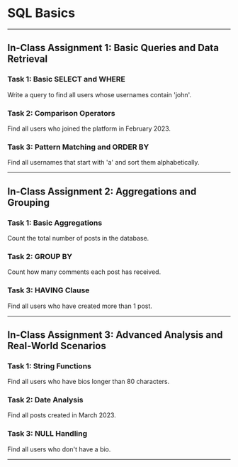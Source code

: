 # SQL Basics 

---

## In-Class Assignment 1: Basic Queries and Data Retrieval

### Task 1: Basic SELECT and WHERE
Write a query to find all users whose usernames contain 'john'.

### Task 2: Comparison Operators
Find all users who joined the platform in February 2023.

### Task 3: Pattern Matching and ORDER BY
Find all usernames that start with 'a' and sort them alphabetically.

---

## In-Class Assignment 2: Aggregations and Grouping

### Task 1: Basic Aggregations
Count the total number of posts in the database.

### Task 2: GROUP BY
Count how many comments each post has received.

### Task 3: HAVING Clause
Find all users who have created more than 1 post.

---

## In-Class Assignment 3: Advanced Analysis and Real-World Scenarios

### Task 1: String Functions
Find all users who have bios longer than 80 characters.

### Task 2: Date Analysis
Find all posts created in March 2023.

### Task 3: NULL Handling
Find all users who don't have a bio.

---

